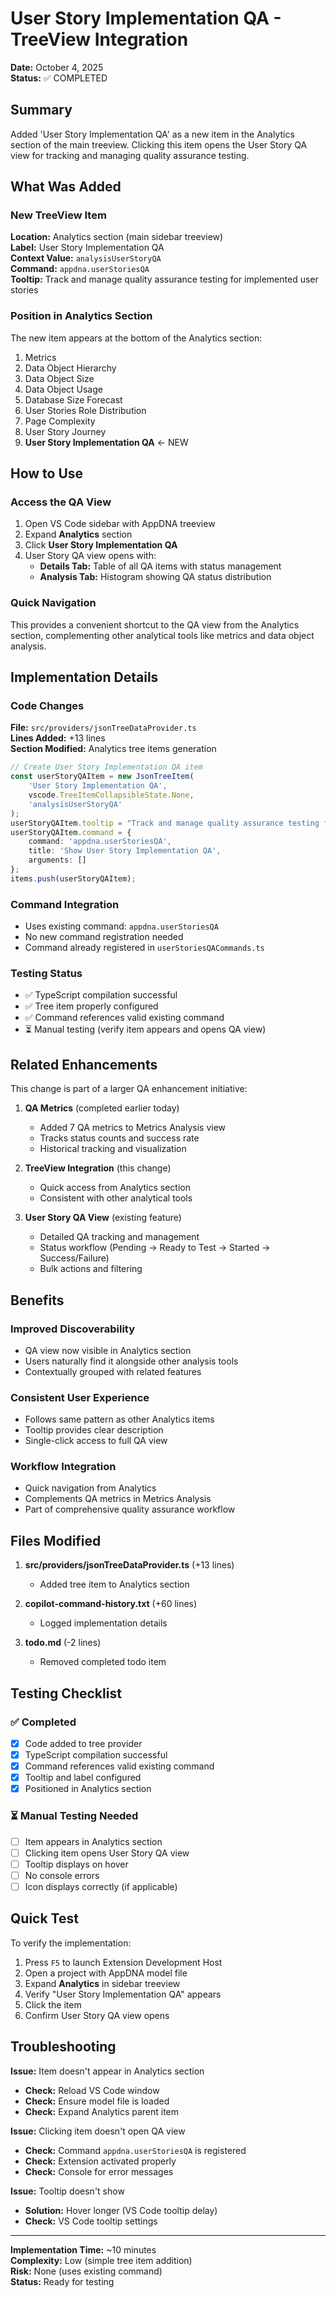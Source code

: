 # User Story Implementation QA - TreeView Integration
**Date:** October 4, 2025  
**Status:** ✅ COMPLETED

## Summary

Added 'User Story Implementation QA' as a new item in the Analytics section of the main treeview. Clicking this item opens the User Story QA view for tracking and managing quality assurance testing.

## What Was Added

### New TreeView Item
**Location:** Analytics section (main sidebar treeview)  
**Label:** User Story Implementation QA  
**Context Value:** `analysisUserStoryQA`  
**Command:** `appdna.userStoriesQA`  
**Tooltip:** Track and manage quality assurance testing for implemented user stories

### Position in Analytics Section
The new item appears at the bottom of the Analytics section:
1. Metrics
2. Data Object Hierarchy
3. Data Object Size
4. Data Object Usage
5. Database Size Forecast
6. User Stories Role Distribution
7. Page Complexity
8. User Story Journey
9. **User Story Implementation QA** ← NEW

## How to Use

### Access the QA View
1. Open VS Code sidebar with AppDNA treeview
2. Expand **Analytics** section
3. Click **User Story Implementation QA**
4. User Story QA view opens with:
   - **Details Tab:** Table of all QA items with status management
   - **Analysis Tab:** Histogram showing QA status distribution

### Quick Navigation
This provides a convenient shortcut to the QA view from the Analytics section, complementing other analytical tools like metrics and data object analysis.

## Implementation Details

### Code Changes
**File:** `src/providers/jsonTreeDataProvider.ts`  
**Lines Added:** +13 lines  
**Section Modified:** Analytics tree items generation

```typescript
// Create User Story Implementation QA item
const userStoryQAItem = new JsonTreeItem(
    'User Story Implementation QA',
    vscode.TreeItemCollapsibleState.None,
    'analysisUserStoryQA'
);
userStoryQAItem.tooltip = "Track and manage quality assurance testing for implemented user stories";
userStoryQAItem.command = {
    command: 'appdna.userStoriesQA',
    title: 'Show User Story Implementation QA',
    arguments: []
};
items.push(userStoryQAItem);
```

### Command Integration
- Uses existing command: `appdna.userStoriesQA`
- No new command registration needed
- Command already registered in `userStoriesQACommands.ts`

### Testing Status
- ✅ TypeScript compilation successful
- ✅ Tree item properly configured
- ✅ Command references valid existing command
- ⏳ Manual testing (verify item appears and opens QA view)

## Related Enhancements

This change is part of a larger QA enhancement initiative:

1. **QA Metrics** (completed earlier today)
   - Added 7 QA metrics to Metrics Analysis view
   - Tracks status counts and success rate
   - Historical tracking and visualization

2. **TreeView Integration** (this change)
   - Quick access from Analytics section
   - Consistent with other analytical tools

3. **User Story QA View** (existing feature)
   - Detailed QA tracking and management
   - Status workflow (Pending → Ready to Test → Started → Success/Failure)
   - Bulk actions and filtering

## Benefits

### Improved Discoverability
- QA view now visible in Analytics section
- Users naturally find it alongside other analysis tools
- Contextually grouped with related features

### Consistent User Experience
- Follows same pattern as other Analytics items
- Tooltip provides clear description
- Single-click access to full QA view

### Workflow Integration
- Quick navigation from Analytics
- Complements QA metrics in Metrics Analysis
- Part of comprehensive quality assurance workflow

## Files Modified

1. **src/providers/jsonTreeDataProvider.ts** (+13 lines)
   - Added tree item to Analytics section

2. **copilot-command-history.txt** (+60 lines)
   - Logged implementation details

3. **todo.md** (-2 lines)
   - Removed completed todo item

## Testing Checklist

### ✅ Completed
- [x] Code added to tree provider
- [x] TypeScript compilation successful
- [x] Command references valid existing command
- [x] Tooltip and label configured
- [x] Positioned in Analytics section

### ⏳ Manual Testing Needed
- [ ] Item appears in Analytics section
- [ ] Clicking item opens User Story QA view
- [ ] Tooltip displays on hover
- [ ] No console errors
- [ ] Icon displays correctly (if applicable)

## Quick Test

To verify the implementation:

1. Press `F5` to launch Extension Development Host
2. Open a project with AppDNA model file
3. Expand **Analytics** in sidebar treeview
4. Verify "User Story Implementation QA" appears
5. Click the item
6. Confirm User Story QA view opens

## Troubleshooting

**Issue:** Item doesn't appear in Analytics section
- **Check:** Reload VS Code window
- **Check:** Ensure model file is loaded
- **Check:** Expand Analytics parent item

**Issue:** Clicking item doesn't open QA view
- **Check:** Command `appdna.userStoriesQA` is registered
- **Check:** Extension activated properly
- **Check:** Console for error messages

**Issue:** Tooltip doesn't show
- **Solution:** Hover longer (VS Code tooltip delay)
- **Check:** VS Code tooltip settings

---

**Implementation Time:** ~10 minutes  
**Complexity:** Low (simple tree item addition)  
**Risk:** None (uses existing command)  
**Status:** Ready for testing
